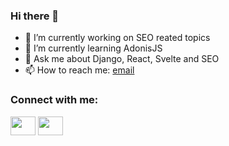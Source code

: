 ### Hi there 👋

<!--
**canburaks/canburaks** is a ✨ _special_ ✨ repository because its `README.md` (this file) appears on your GitHub profile.

Here are some ideas to get you started:
-->

- 🔭 I’m currently working on SEO reated topics
- 🌱 I’m currently learning AdonisJS
- 💬 Ask me about Django, React, Svelte and SEO
- 📫 How to reach me: [email](canburak@msn.com)


<h3 align="left">Connect with me:</h3>
<p align="left">
<a href="https://twitter.com/canburaks" target="blank"><img align="center" src="https://cdn.jsdelivr.net/npm/simple-icons@3.0.1/icons/twitter.svg" alt="" height="30" width="40" /></a>
<a href="https://www.linkedin.com/in/cbsofyalioglu/" target="blank"><img align="center" src="https://cdn.jsdelivr.net/npm/simple-icons@3.0.1/icons/linkedin.svg" alt="" height="30" width="40" /></a>
</p>
